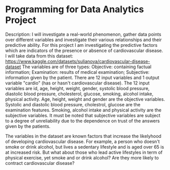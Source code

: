 # Programming for Data Analytics Project

Description: I will investigate a real-world phenomenon, gather data points over different variables and investigate their various relationships and their predictive ability. For this project I am investigating the predictive factors which are indicators of the presence or absence of cardiovascular disease. I will take data from this dataset: https://www.kaggle.com/datasets/sulianova/cardiovascular-disease-dataset  The variables are of three types: Objective: containing factual information; Examination: results of medical examination; Subjective: information given by the patient. There are 12 input variables and 1 output variable "cardio" (has or hasn't cardiovascular disease). The 12 input variables are id, age, height, weight, gender, systolic blood pressure, diastolic blood pressure, cholesterol, glucose, smoking, alcohol intake, physical activity. Age, height, weight and gender are the objective variables. Systolic and diastolic blood pressure, cholestrol, glucose are the examination features. Smoking, alcohol intake and physical activity are the subjective variables. It must be noted that subjective variables are subject to a degree of unreliability due to the dependence on trust of the answers given by the patients. 

The variables in the dataset are known factors that increase the likelyhood of developing cardiovascular disease. For example, a person who doesn't smoke or drink alcohol, but lives a sedentary lifestyle and is aged over 65 is at increased risk. But what about those who lead active lifestyles in term of physical exercise, yet smoke and or drink alcohol? Are they more likely to contract cardiovascular disease? 